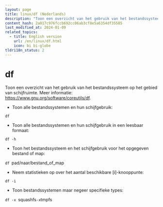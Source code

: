 ```yaml
---
layout: page
title: linux/df (Nederlands)
description: "Toon een overzicht van het gebruik van het bestandssysteem op het gebied van schijfruimte."
content_hash: 2a017c976fccb692cc06ab3cf8e5a6354df35585
last_modified_at: 2024-01-09
related_topics:
  - title: English version
    url: /en/linux/df.html
    icon: bi bi-globe
tldri18n_status: 2
---
```

# df

Toon een overzicht van het gebruik van het bestandssysteem op het gebied van schijfruimte.
Meer informatie: <https://www.gnu.org/software/coreutils/df>.

- Toon alle bestandssystemen en hun schijfgebruik:

`df`

- Toon alle bestandssystemen en hun schijfgebruik in een leesbaar formaat:

`df -h`

- Toon het bestandssysteem en het schijfgebruik voor het opgegeven bestand of map:

`df `<span class="tldr-var badge badge-pill bg-dark-lm bg-white-dm text-white-lm text-dark-dm font-weight-bold">pad/naar/bestand_of_map</span>

- Neem statistieken op over het aantal beschikbare [i]-knooppunte:

`df -i`

- Toon bestandssystemen maar negeer specifieke types:

`df -x `<span class="tldr-var badge badge-pill bg-dark-lm bg-white-dm text-white-lm text-dark-dm font-weight-bold">squashfs</span>` -x `<span class="tldr-var badge badge-pill bg-dark-lm bg-white-dm text-white-lm text-dark-dm font-weight-bold">tmpfs</span>

